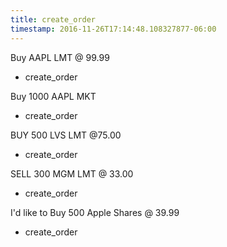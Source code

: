 ```yaml
---
title: create_order
timestamp: 2016-11-26T17:14:48.108327877-06:00
---
```


Buy AAPL LMT @ 99.99
* create_order

Buy 1000 AAPL MKT
* create_order

BUY 500 LVS LMT @75.00
* create_order

SELL 300 MGM LMT @ 33.00
* create_order

I'd like to Buy 500 Apple Shares @ 39.99
* create_order
